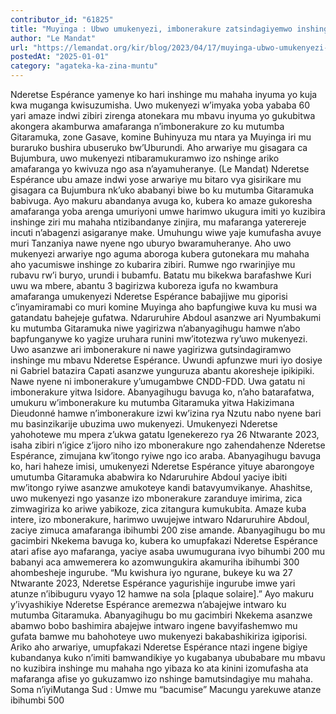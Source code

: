 ```yaml
---
contributor_id: "61825"
title: "Muyinga : Ubwo umukenyezi, imbonerakure zatsindagiyemwo inshinge mu mahaha, azohava akira?"
author: "Le Mandat"
url: "https://lemandat.org/kir/blog/2023/04/17/muyinga-ubwo-umukenyezi-imbonerakure-zatsindagiyemwo-inshinge-mu-mahaha-azohava-akira/"
postedAt: "2025-01-01"
category: "agateka-ka-zina-muntu"
---
```


Nderetse Espérance yamenye ko hari inshinge mu mahaha inyuma yo kuja kwa muganga kwisuzumisha. Uwo mukenyezi w’imyaka yoba yababa 60 yari amaze indwi zibiri zirenga atonekara mu mbavu inyuma yo gukubitwa akongera akamburwa amafaranga n’imbonerakure zo ku mutumba Gitaramuka, zone Gasave, komine Buhinyuza mu ntara ya Muyinga iri mu buraruko bushira ubuseruko bw’Uburundi. Aho arwariye mu gisagara ca Bujumbura, uwo mukenyezi ntibaramukuramwo izo nshinge ariko amafaranga yo kwivuza ngo asa n’ayamuheranye. (Le Mandat)
Nderetse Espérance ubu amaze indwi yose arwariye mu bitaro vya gisirikare mu gisagara ca Bujumbura nk’uko ababanyi biwe bo ku mutumba Gitaramuka babivuga. Ayo makuru abandanya avuga ko, kubera ko amaze gukoresha amafaranga yoba arenga umuriyoni umwe harimwo ukugura imiti yo kuzibira inshinge ziri mu mahaha ntizibandanye zinjira, mu mafaranga yaterereje incuti n’abagenzi asigaranye make. Umuhungu wiwe yaje kumufasha avuye muri Tanzaniya nawe nyene ngo uburyo bwaramuheranye. Aho uwo mukenyezi arwariye ngo aguma aboroga kubera gutonekara mu mahaha aho yacumiswe inshinge zo kubarira zibiri. Rumwe ngo rwarinjiye mu rubavu rw’i buryo, urundi i bubamfu.
Batatu mu bikekwa barafashwe
Kuri uwu wa mbere, abantu 3 bagirizwa kuboreza igufa no kwambura amafaranga umukenyezi Nderetse Espérance babajijwe mu giporisi c’inyamiramabi co muri komine Muyinga aho bapfungiwe kuva ku musi wa gatandatu bahejeje gufatwa. Ndaruruhire Abdoul asanzwe ari Nyumbakumi ku mutumba Gitaramuka niwe yagirizwa n’abanyagihugu hamwe n’abo bapfunganywe ko yagize uruhara runini mw’itotezwa ry’uwo mukenyezi. Uwo asanzwe ari imbonerakure ni nawe yagirizwa gutsindagiramwo inshinge mu mbavu Nderetse Espérance. Uwundi apfunzwe muri iyo dosiye ni Gabriel batazira Capati asanzwe yunguruza abantu akoresheje ipikipiki. Nawe nyene ni imbonerakure y’umugambwe CNDD-FDD. Uwa gatatu ni imbonerakure yitwa Isidore. Abanyagihugu bavuga ko, n’aho batarafatwa, umukuru w’imbonerakure ku mutumba Gitaramuka yitwa Hakizimana Dieudonné hamwe n’imbonerakure izwi kw’izina rya Nzutu nabo nyene bari mu basinzikarije ubuzima uwo mukenyezi.
Umukenyezi Nderetse yahohotewe mu mpera z’ukwa gatatu
Igenekerezo rya 26 Ntwarante 2023, isaha zibiri n’igice z’ijoro niho izo mbonerakure ngo zahendahenze Nderetse Espérance, zimujana kw’itongo ryiwe ngo ico araba. Abanyagihugu bavuga ko, hari haheze imisi, umukenyezi Nderetse Espérance yituye abarongoye umutumba Gitaramuka ababwira ko Ndaruruhire Abdoul yaciye ibiti mw’itongo ryiwe asanzwe amukoteye kandi batavyumvikanye. Ahashitse, uwo mukenyezi ngo yasanze izo mbonerakure zaranduye imirima, zica zimwagiriza ko ariwe yabikoze, zica zitangura kumukubita. Amaze kuba intere, izo mbonerakure, harimwo uwujejwe intwaro Ndaruruhire Abdoul, zaciye zimuca amafaranga ibihumbi 200 zise amande. Abanyagihugu bo mu gacimbiri Nkekema bavuga ko, kubera ko umupfakazi Nderetse Espérance atari afise ayo mafaranga, yaciye asaba uwumugurana ivyo bihumbi 200 mu babanyi aca amwemerera ko azomwungukira akamuriha ibihumbi 300 ahombesheje ingurube. “Mu kwishura iyo ngurane, bukeye ku wa 27 Ntwarante 2023, Nderetse Espérance yagurishije ingurube imwe yari atunze n’ibibuguru vyayo 12 hamwe na sola [plaque solaire].”
Ayo makuru y’ivyashikiye Nderetse Espérance aremezwa n’abajejwe intwaro ku mutumba Gitaramuka. Abanyagihugu bo mu gacimbiri Nkekema asanzwe abamwo bobo bashimira abajejwe intwaro ingene bavyifashemwo mu gufata bamwe mu bahohoteye uwo mukenyezi bakabashikiriza igiporisi.
Ariko aho arwariye, umupfakazi Nderetse Espérance ntazi ingene bigiye kubandanya kuko n’imiti bamwandikiye yo kugabanya ububabare mu mbavu no kuzibira inshinge mu mahaha ngo yibaza ko ata kinini izomufasha ata mafaranga afise yo gukuzamwo izo nshinge bamutsindagiye mu mahaha.
Soma n’iyiMutanga Sud : Umwe mu “bacumise” Macungu yarekuwe atanze ibihumbi 500
